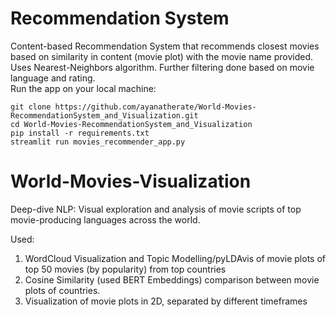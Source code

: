 # Recommendation System

Content-based Recommendation System that recommends closest movies based on similarity in content (movie plot) with the movie name provided.
Uses Nearest-Neighbors algorithm. Further filtering done based on movie language and rating. <br>
Run the app on your local machine:


```
git clone https://github.com/ayanatherate/World-Movies-RecommendationSystem_and_Visualization.git
cd World-Movies-RecommendationSystem_and_Visualization
pip install -r requirements.txt
streamlit run movies_recommender_app.py

```







# World-Movies-Visualization
Deep-dive NLP: Visual exploration and analysis of movie scripts of top movie-producing languages across the world.

Used:
1) WordCloud Visualization and Topic Modelling/pyLDAvis of movie plots of top 50 movies (by popularity) from top countries
2) Cosine Similarity (used BERT Embeddings) comparison between movie plots of countries.
3) Visualization of movie plots in 2D, separated by different timeframes


